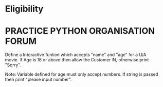 # Eligibility
# PRACTICE PYTHON ORGANISATION FORUM #

Define a Interactive funtion which accepts "name" and "age" for a U/A movie. If Age is 18 or above then allow the Customer IN, otherwise print "Sorry". 

Note: Variable defined for age must only accept numbers. If string is passed then print "please input number".
